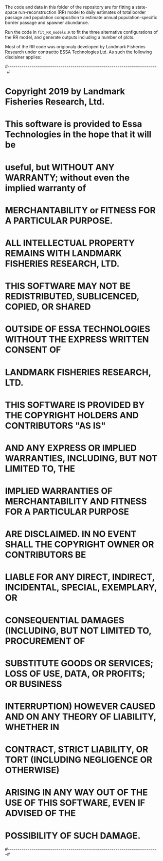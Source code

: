 The code and data in this folder of the repository are for fitting a state-space run-reconstruction (RR) model to daily estimates of total border passage and population composition to estimate annual population-specific border passage and spawner abundance.

Run the code in `fit_RR_models.R` to fit the three alternative configurations of the RR model, and generate outputs including a number of plots.

Most of the RR code was origionaly developed by Landmark Fisheries Research under contractto ESSA Technologies Ltd. As such the following disclainer applies:

#-----------------------------------------------------------------------------#
# Copyright 2019 by Landmark Fisheries Research, Ltd.                         #
#                                                                             #
# This software is provided to Essa Technologies in the hope that it will be  #
# useful, but WITHOUT ANY WARRANTY; without even the implied warranty of      #
# MERCHANTABILITY or FITNESS FOR A PARTICULAR PURPOSE.                        #
#                                                                             #
# ALL INTELLECTUAL PROPERTY REMAINS WITH LANDMARK FISHERIES RESEARCH, LTD.    #
# THIS SOFTWARE MAY NOT BE REDISTRIBUTED, SUBLICENCED, COPIED, OR SHARED      #
# OUTSIDE OF ESSA TECHNOLOGIES WITHOUT THE EXPRESS WRITTEN CONSENT OF         #
# LANDMARK FISHERIES RESEARCH, LTD.                                           #
#                                                                             #
# THIS SOFTWARE IS PROVIDED BY THE COPYRIGHT HOLDERS AND CONTRIBUTORS "AS IS" #
# AND ANY EXPRESS OR IMPLIED WARRANTIES, INCLUDING, BUT NOT LIMITED TO, THE   #
# IMPLIED WARRANTIES OF MERCHANTABILITY AND FITNESS FOR A PARTICULAR PURPOSE  #
# ARE DISCLAIMED. IN NO EVENT SHALL THE COPYRIGHT OWNER OR CONTRIBUTORS BE    #
# LIABLE FOR ANY DIRECT, INDIRECT, INCIDENTAL, SPECIAL, EXEMPLARY, OR         #
# CONSEQUENTIAL DAMAGES (INCLUDING, BUT NOT LIMITED TO, PROCUREMENT OF        #
# SUBSTITUTE GOODS OR SERVICES; LOSS OF USE, DATA, OR PROFITS; OR BUSINESS    #
# INTERRUPTION) HOWEVER CAUSED AND ON ANY THEORY OF LIABILITY, WHETHER IN     #
# CONTRACT, STRICT LIABILITY, OR TORT (INCLUDING NEGLIGENCE OR OTHERWISE)     #
# ARISING IN ANY WAY OUT OF THE USE OF THIS SOFTWARE, EVEN IF ADVISED OF THE  #
# POSSIBILITY OF SUCH DAMAGE.                                                 #
#-----------------------------------------------------------------------------#

